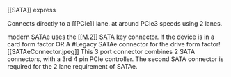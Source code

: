 [[SATA]] express

Connects directly to a [[PCIe]] lane. at around PCIe3 speeds using 2 lanes.

modern SATAe uses the [[M.2]] SATA key connector. If the device is in a card form factor
OR
A #Legacy SATAe connector for the drive form factor![[SATAeConnector.jpeg]]
This 3 port connector combines 2 SATA connectors, with a 3rd 4 pin PCIe controller.
The second SATA connector is required for the 2 lane requirement of SATAe.